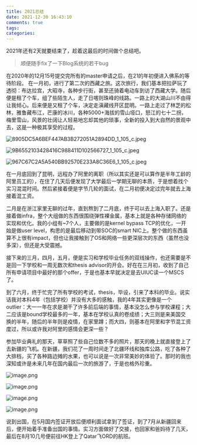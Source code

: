 ```yaml
---
title: 2021总结 
date: 2021-12-30 16:43:10
comments: true
tags: 
categories: 
---
```


2021年还有2天就要结束了，趁着这最后的时间做个总结吧。

> 顺便随手fix了一下Blog系统的若干bug

在2020年的12月15号提交完所有的master申请之后，在21的年初便进入佛系的等待阶段。
在一月初，进行了第二次的西藏之旅。这次旅行，我们基本把拉萨玩了透彻：布达拉宫，大昭寺，各种步行街，甚至还骑着电动车到访了西藏大学。随后便是租了个车，组了些陌生人，走了日喀则珠峰的线路。一路上的大湖山川不由得让我倾心。后来便是又租了个车，决定走滇藏线开区昆明。一路上走过了林芝的松林，雅鲁藏布江，芒康的冰川，各种5000+海拔的雪山垭口，怒江的七十二拐，梅里雪山，风景的壮阔让人轻易地忘却其他的琐事，全新的投入到大自然的景观中去，这是一种极其享受的过程。

![8905DC5A6BEF447AB3B272051A2894DD_1_105_c.jpeg](https://audio-1257009668.cos.ap-shanghai.myqcloud.com/blog/8905DC5A-6BEF-447A-B3B2-72051A2894DD_1_105_c.jpeg-acc3ba0b-cd70-4d45-8ca8-f686de7a02f7)

![9B6552103428416C988411D102566727_1_105_c.jpeg](https://audio-1257009668.cos.ap-shanghai.myqcloud.com/blog/9B655210-3428-416C-9884-11D102566727_1_105_c.jpeg-3448df92-3690-48b2-9e07-05df9f9fb293)

![967C67C2A5A540BB92570E233A8C36E6_1_105_c.jpeg](https://audio-1257009668.cos.ap-shanghai.myqcloud.com/blog/967C67C2-A5A5-40BB-9257-0E233A8C36E6_1_105_c.jpeg-e7df32df-a27e-4c55-b6f8-9fdbc9829dd7)

在一月底回到了昆明，远程办了阿里的离职（所以其实还是可以算作是半年工龄的阿里员工的），在住了几天后便发现了大学最后一学期无聊的本质，于是想着找个实习混混时间。然后紧接着便是字节几轮的面试，在二月初便决定过完年就去上海接着混工资。

二月是在浙江家里无聊的过年，直到熬到了二月底，终于可以去上海入职了。还是接着做infra，整个大组做的东西很围绕弹性裸金属，基本上就是各种存储网络的实现和优化。我的小组有~7个人，主要做的是kernel bypass TCP的优化，一开始是做user level，构思的是最后移动到带SOC的smart NIC上。整个做的东西虽算不上很有impact，但也让我接触到了OS和网络一些更深层次的东西（虽然也没多深），但还是大受震撼。

接下来的三月，四月，五月，便是实习和学校毕业任务的双线操作，也还需要是不是回一下学校和一周无数次和thesis advisor的开会。好在在三月初，收到了自己所有申请项目中最好的那个offer，于是也基本早就决定是去UIUC读一个MSCS了。

到了六月，终于忙完了所有学校的考试，thesis，毕设，引来了本科的毕业。说实话我对本科4年（包括学校）并没有大多的感触，我的4年其实更像是一个outlier：大一一年在求是潮干了许多前后端的事情，基本没怎么参与学校课程；大二应该是bound学校最多的一年，基本在学校认真的卷成绩；大三则是来美国交换的半年，随后的半年则是疫情，在家里蹲；而大四，则基本在阿里和字节混工资度过，所以或许我对阿里的感情会更深一些？

参加毕业典礼的那天，草草照了些自己位数不多的照片，那天的晚上就直接登上了去新疆的飞机。在新疆，我们花了一周时间走了北疆环线和独库公路，吃了各种了大排档，买了各种路边摊的水果，也可以说是一次非常美妙的体验了。那时的我也深知或许是未来几年在国内最后一次的旅游了，于是也格外珍重。

![image.png](https://audio-1257009668.cos.ap-shanghai.myqcloud.com/blog/image.png-dc9d6f53-8c67-47dd-a87c-80027c685653)

![image.png](https://audio-1257009668.cos.ap-shanghai.myqcloud.com/blog/image.png-0e222268-be19-4f49-8302-a963a70e699d)

![image.png](https://audio-1257009668.cos.ap-shanghai.myqcloud.com/blog/image.png-c52ad967-514f-4a11-b4f3-4d6bc17e3863)

![image.png](https://audio-1257009668.cos.ap-shanghai.myqcloud.com/blog/image.png-8ef1a0d3-97f3-4b08-b354-001dd066950a)

说到出国，在5月国内签证开放后便顺利面试拿到了签证，到了7月从新疆回来后，便开始着手准备出国的事情。实习方面做好了交接，也回家和爸妈待了几天，最后在8月10几号便前往HK登上了Qatar飞ORD的航班。



